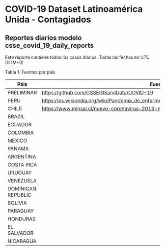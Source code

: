 # COVID-19 Dataset Latinoamérica Unida - Contagiados

## Reportes diarios modelo csse_covid_19_daily_reports

Este reporte contiene todos los casos diarios. Todas las fechas en UTC (GTM+0)


Tabla 1. Fuentes por país

Páis | Fuente
--- | --- 
PRELIMINAR | https://github.com/CSSEGISandData/COVID-19
PERU | https://es.wikipedia.org/wiki/Pandemia_de_enfermedad_por_coronavirus_de_2020_en_Per%C3%BA
CHILE | https://www.minsal.cl/nuevo-coronavirus-2019-ncov/casos-confirmados-en-chile-covid-19/
BRAZIL |
ECUADOR |
COLOMBIA |
MEXICO |
PANAMA |
ARGENTINA |
COSTA RICA |
URUGUAY |
VENEZUELA |
DOMINICAN REPUBLIC | 
BOLIVIA |
PARAGUAY |
HONDURAS |
EL SALVADOR |
NICARAGUA |
